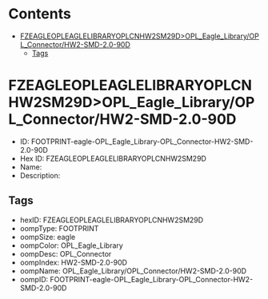 



Contents
========

* [FZEAGLEOPLEAGLELIBRARYOPLCNHW2SM29D>OPL_Eagle_Library/OPL_Connector/HW2-SMD-2.0-90D](#fzeagleopleaglelibraryoplcnhw2sm29dopl_eagle_libraryopl_connectorhw2-smd-20-90d)
	* [Tags](#tags)

# FZEAGLEOPLEAGLELIBRARYOPLCNHW2SM29D>OPL_Eagle_Library/OPL_Connector/HW2-SMD-2.0-90D

- ID: FOOTPRINT-eagle-OPL_Eagle_Library-OPL_Connector-HW2-SMD-2.0-90D
- Hex ID: FZEAGLEOPLEAGLELIBRARYOPLCNHW2SM29D
- Name: 
- Description: 

## Tags

- hexID: FZEAGLEOPLEAGLELIBRARYOPLCNHW2SM29D
- oompType: FOOTPRINT
- oompSize: eagle
- oompColor: OPL_Eagle_Library
- oompDesc: OPL_Connector
- oompIndex: HW2-SMD-2.0-90D
- oompName: OPL_Eagle_Library/OPL_Connector/HW2-SMD-2.0-90D
- oompID: FOOTPRINT-eagle-OPL_Eagle_Library-OPL_Connector-HW2-SMD-2.0-90D
